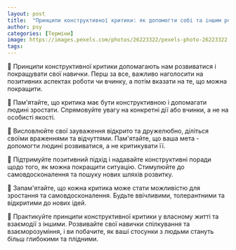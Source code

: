 ```yaml
---
layout: post
title:  "Принципи конструктивної критики: як допомогти собі та іншим розвиватися."
author: psy
categories: [Терміни]
image: https://images.pexels.com/photos/26223322/pexels-photo-26223322.jpeg?auto=compress&cs=tinysrgb&fit=crop&h=627&w=1200
tags: 
---
```


🌟 Принципи конструктивної критики допомагають нам розвиватися і покращувати свої навички. Перш за все, важливо наголосити на позитивних аспектах роботи чи вчинку, а потім вказати на те, що можна покращити. 

🌱 Пам'ятайте, що критика має бути конструктивною і допомагати людині зростати. Спрямовуйте увагу на конкретні дії або вчинки, а не на особисті якості. 

💬 Висловлюйте свої зауваження відкрито та дружелюбно, діліться своїми враженнями та відчуттями. Пам'ятайте, що ваша мета - допомогти людині розвиватися, а не критикувати її. 

🌿 Підтримуйте позитивний підхід і надавайте конструктивні поради щодо того, як можна покращити ситуацію. Стимулюйте до самовдосконалення та пошуку нових шляхів розвитку. 

🌈 Запам'ятайте, що кожна критика може стати можливістю для зростання та самовдосконалення. Будьте ввічливими, толерантними та відкритими до нових ідей. 

🌟 Практикуйте принципи конструктивної критики у власному житті та взаємодії з іншими. Розвивайте свої навички спілкування та взаєморозуміння, і ви побачите, як ваші стосунки з людьми стануть більш глибокими та плідними.


